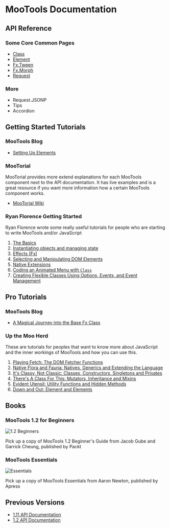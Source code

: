 MooTools Documentation
======================

API Reference
-------------

### Some Core Common Pages

- [Class][]
- [Element][]
- [Fx.Tween][]
- [Fx.Morph][]
- [Request][]


### More

- Request.JSONP
- Tips
- Accordion


Getting Started Tutorials
-------------------------

### MooTools Blog

- [Setting Up Elements](http://mootools.net/blog/2010/06/10/setting-up-elements/)


### MooTorial

MooTorial provides more extend explanations for each MooTools component next to the API documentation.
It has live examples and is a great resource if you want more information how a certain MooTools component works.

- [MooTorial Wiki](http://www.mootorial.com/wiki/)


### Ryan Florence Getting Started

Ryan Florence wrote some really useful tutorials for people who are starting to write MooTools and/or JavaScript

1. [The Basics](http://ryanflorence.com/mootools-for-beginners-part-1-the-basics/)
2. [Instantiating objects and managing state](http://ryanflorence.com/mootools-for-beginners-part-2-instantiating-objects-and-managing-state/)
3. [Effects (Fx)](http://ryanflorence.com/mootools-for-beginners-part-3-effects-fx/)
4. [Selecting and Manipulating DOM Elements](http://ryanflorence.com/mootools-for-beginners-part-4-selecting-and-manipulating-dom-elements/)
5. [Native Extensions](http://ryanflorence.com/mootools-for-beginners-part-5-native-extensions/)
6. [Coding an Animated Menu with `Class`](http://ryanflorence.com/mootools-for-beginners-part-6-coding-an-animated-menu-with-class/)
7. [Creating Flexible Classes Using Options, Events, and Event Management](http://ryanflorence.com/mootools-for-beginners-part-7-creating-flexible-classes-using-options-events-and-event-management/)


Pro Tutorials
-------------

### MooTools Blog

- [A Magical Journey into the Base Fx Class](http://mootools.net/blog/2010/05/18/a-magical-journey-into-the-base-fx-class/)


### Up the Moo Herd

These are tutorials for peoples that want to know more about JavaScript and the inner workings of MooTools and how you can use this.

1. [Playing Fetch: The DOM Fetcher Functions](http://keetology.com/blog/2009/07/01-up-the-moo-herd-i-playing-fetch)
2. [Native Flora and Fauna: Natives, Generics and Extending the Language](http://keetology.com/blog/2009/07/20/up-the-herd-ii-native-flora-and-fauna)
3. [It's Classy, Not Classic: Classes, Constructors, Singletons and Privates](http://keetology.com/blog/2009/07/23/up-the-moo-herd-iii-its-classy-not-classic)
4. [There's A Class For This: Mutators, Inheritance and Mixins](http://keetology.com/blog/2009/10/27/up-the-moo-herd-iv-theres-a-class-for-this)
5. [Evident Utensil: Utility Functions and Hidden Methods](http://keetology.com/blog/2010/01/21/up-the-moo-herd-v-evident-utensil)
6. [Down and Out: Element and Elements](http://keetology.com/blog/2010/03/21/up-the-moo-herd-vi-down-and-out)


Books
-----

### MooTools 1.2 for Beginners

![1.2 Beginners](https://www.packtpub.com/sites/default/files/imagecache/productview/bookimages/4589_MockupCover.jpg)

Pick up a copy of MooTools 1.2 Beginner's Guide from Jacob Gube and Garrick Cheung, published by Packt


### MooTools Essentials

![Essentials](http://ecx.images-amazon.com/images/I/519iM2lDZnL._SL500_PIsitb-sticker-arrow-big,TopRight,35,-73_OU01_SS75_.jpg)

Pick up a copy of MooTools Essentials from Aaron Newton, published by Apress


Previous Versions
-----------------

- [1.11 API Documentation](http://docs111.mootools.net/)
- [1.2 API Documentation](http://www.mootools.net)


[Class]: /core/Class/Class
[Element]: /core/Element/Element
[Fx.Tween]: /core/Fx/Fx.Tween
[Fx.Morph]: /core/Fx/Fx.Morph
[Request]: /core/Request/Request


